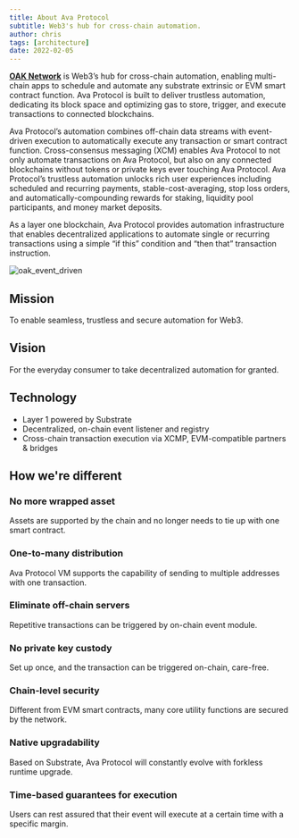 ```yaml
---
title: About Ava Protocol
subtitle: Web3's hub for cross-chain automation.
author: chris
tags: [architecture]
date: 2022-02-05
---
```


[__OAK Network__](https://avaprotocol.org) is Web3’s hub for cross-chain automation, enabling multi-chain apps to schedule and automate any substrate extrinsic or EVM smart contract function. Ava Protocol is built to deliver trustless automation, dedicating its block space and optimizing gas to store, trigger, and execute transactions to connected blockchains. 

Ava Protocol’s automation combines off-chain data streams with event-driven execution to automatically execute any transaction or smart contract function. Cross-consensus messaging (XCM) enables Ava Protocol to not only automate transactions on Ava Protocol, but also on any connected blockchains without tokens or private keys ever touching Ava Protocol. Ava Protocol’s trustless automation unlocks rich user experiences including scheduled and recurring payments, stable-cost-averaging, stop loss orders, and automatically-compounding rewards for staking, liquidity pool participants, and money market deposits.

As a layer one blockchain, Ava Protocol provides automation infrastructure that enables decentralized applications to automate single or recurring transactions using a simple “if this” condition and “then that” transaction instruction.

![oak_event_driven](../../assets/img/oak-event-driven.png)

## Mission
To enable seamless, trustless and secure automation for Web3.

## Vision
For the everyday consumer to take decentralized automation for granted.


## Technology
- Layer 1 powered by Substrate
- Decentralized, on-chain event listener and registry
- Cross-chain transaction execution via XCMP, EVM-compatible partners & bridges

## How we're different
### No more wrapped asset
Assets are supported by the chain and no longer needs to tie up with one smart contract.

### One-to-many distribution
Ava Protocol VM supports the capability of sending to multiple addresses with one transaction.

### Eliminate off-chain servers
Repetitive transactions can be triggered by on-chain event module.

### No private key custody
Set up once, and the transaction can be triggered on-chain, care-free.

### Chain-level security
Different from EVM smart contracts, many core utility functions are secured by the network.

### Native upgradability
Based on Substrate, Ava Protocol will constantly evolve with forkless runtime upgrade.

### Time-based guarantees for execution
Users can rest assured that their event will execute at a certain time with a specific margin.